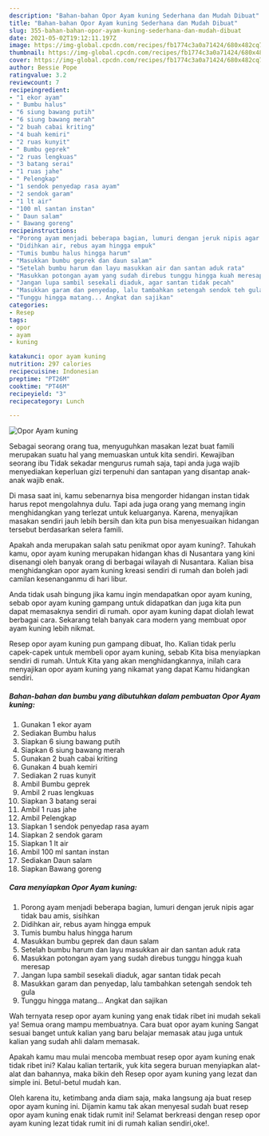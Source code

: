 ```yaml
---
description: "Bahan-bahan Opor Ayam kuning Sederhana dan Mudah Dibuat"
title: "Bahan-bahan Opor Ayam kuning Sederhana dan Mudah Dibuat"
slug: 355-bahan-bahan-opor-ayam-kuning-sederhana-dan-mudah-dibuat
date: 2021-05-02T19:12:11.197Z
image: https://img-global.cpcdn.com/recipes/fb1774c3a0a71424/680x482cq70/opor-ayam-kuning-foto-resep-utama.jpg
thumbnail: https://img-global.cpcdn.com/recipes/fb1774c3a0a71424/680x482cq70/opor-ayam-kuning-foto-resep-utama.jpg
cover: https://img-global.cpcdn.com/recipes/fb1774c3a0a71424/680x482cq70/opor-ayam-kuning-foto-resep-utama.jpg
author: Bessie Pope
ratingvalue: 3.2
reviewcount: 7
recipeingredient:
- "1 ekor ayam"
- " Bumbu halus"
- "6 siung bawang putih"
- "6 siung bawang merah"
- "2 buah cabai kriting"
- "4 buah kemiri"
- "2 ruas kunyit"
- " Bumbu geprek"
- "2 ruas lengkuas"
- "3 batang serai"
- "1 ruas jahe"
- " Pelengkap"
- "1 sendok penyedap rasa ayam"
- "2 sendok garam"
- "1 lt air"
- "100 ml santan instan"
- " Daun salam"
- " Bawang goreng"
recipeinstructions:
- "Porong ayam menjadi beberapa bagian, lumuri dengan jeruk nipis agar tidak bau amis, sisihkan"
- "Didihkan air, rebus ayam hingga empuk"
- "Tumis bumbu halus hingga harum"
- "Masukkan bumbu geprek dan daun salam"
- "Setelah bumbu harum dan layu masukkan air dan santan aduk rata"
- "Masukkan potongan ayam yang sudah direbus tunggu hingga kuah meresap"
- "Jangan lupa sambil sesekali diaduk, agar santan tidak pecah"
- "Masukkan garam dan penyedap, lalu tambahkan setengah sendok teh gula"
- "Tunggu hingga matang... Angkat dan sajikan"
categories:
- Resep
tags:
- opor
- ayam
- kuning

katakunci: opor ayam kuning 
nutrition: 297 calories
recipecuisine: Indonesian
preptime: "PT26M"
cooktime: "PT46M"
recipeyield: "3"
recipecategory: Lunch

---
```



![Opor Ayam kuning](https://img-global.cpcdn.com/recipes/fb1774c3a0a71424/680x482cq70/opor-ayam-kuning-foto-resep-utama.jpg)

Sebagai seorang orang tua, menyuguhkan masakan lezat buat famili merupakan suatu hal yang memuaskan untuk kita sendiri. Kewajiban seorang ibu Tidak sekadar mengurus rumah saja, tapi anda juga wajib menyediakan keperluan gizi terpenuhi dan santapan yang disantap anak-anak wajib enak.

Di masa  saat ini, kamu sebenarnya bisa mengorder hidangan instan tidak harus repot mengolahnya dulu. Tapi ada juga orang yang memang ingin menghidangkan yang terlezat untuk keluarganya. Karena, menyajikan masakan sendiri jauh lebih bersih dan kita pun bisa menyesuaikan hidangan tersebut berdasarkan selera famili. 



Apakah anda merupakan salah satu penikmat opor ayam kuning?. Tahukah kamu, opor ayam kuning merupakan hidangan khas di Nusantara yang kini disenangi oleh banyak orang di berbagai wilayah di Nusantara. Kalian bisa menghidangkan opor ayam kuning kreasi sendiri di rumah dan boleh jadi camilan kesenanganmu di hari libur.

Anda tidak usah bingung jika kamu ingin mendapatkan opor ayam kuning, sebab opor ayam kuning gampang untuk didapatkan dan juga kita pun dapat memasaknya sendiri di rumah. opor ayam kuning dapat diolah lewat berbagai cara. Sekarang telah banyak cara modern yang membuat opor ayam kuning lebih nikmat.

Resep opor ayam kuning pun gampang dibuat, lho. Kalian tidak perlu capek-capek untuk membeli opor ayam kuning, sebab Kita bisa menyiapkan sendiri di rumah. Untuk Kita yang akan menghidangkannya, inilah cara menyajikan opor ayam kuning yang nikamat yang dapat Kamu hidangkan sendiri.

<!--inarticleads1-->

##### Bahan-bahan dan bumbu yang dibutuhkan dalam pembuatan Opor Ayam kuning:

1. Gunakan 1 ekor ayam
1. Sediakan  Bumbu halus
1. Siapkan 6 siung bawang putih
1. Siapkan 6 siung bawang merah
1. Gunakan 2 buah cabai kriting
1. Gunakan 4 buah kemiri
1. Sediakan 2 ruas kunyit
1. Ambil  Bumbu geprek
1. Ambil 2 ruas lengkuas
1. Siapkan 3 batang serai
1. Ambil 1 ruas jahe
1. Ambil  Pelengkap
1. Siapkan 1 sendok penyedap rasa ayam
1. Siapkan 2 sendok garam
1. Siapkan 1 lt air
1. Ambil 100 ml santan instan
1. Sediakan  Daun salam
1. Siapkan  Bawang goreng




<!--inarticleads2-->

##### Cara menyiapkan Opor Ayam kuning:

1. Porong ayam menjadi beberapa bagian, lumuri dengan jeruk nipis agar tidak bau amis, sisihkan
1. Didihkan air, rebus ayam hingga empuk
1. Tumis bumbu halus hingga harum
1. Masukkan bumbu geprek dan daun salam
1. Setelah bumbu harum dan layu masukkan air dan santan aduk rata
1. Masukkan potongan ayam yang sudah direbus tunggu hingga kuah meresap
1. Jangan lupa sambil sesekali diaduk, agar santan tidak pecah
1. Masukkan garam dan penyedap, lalu tambahkan setengah sendok teh gula
1. Tunggu hingga matang... Angkat dan sajikan




Wah ternyata resep opor ayam kuning yang enak tidak ribet ini mudah sekali ya! Semua orang mampu membuatnya. Cara buat opor ayam kuning Sangat sesuai banget untuk kalian yang baru belajar memasak atau juga untuk kalian yang sudah ahli dalam memasak.

Apakah kamu mau mulai mencoba membuat resep opor ayam kuning enak tidak ribet ini? Kalau kalian tertarik, yuk kita segera buruan menyiapkan alat-alat dan bahannya, maka bikin deh Resep opor ayam kuning yang lezat dan simple ini. Betul-betul mudah kan. 

Oleh karena itu, ketimbang anda diam saja, maka langsung aja buat resep opor ayam kuning ini. Dijamin kamu tak akan menyesal sudah buat resep opor ayam kuning enak tidak rumit ini! Selamat berkreasi dengan resep opor ayam kuning lezat tidak rumit ini di rumah kalian sendiri,oke!.

